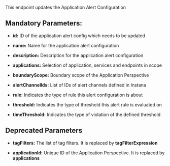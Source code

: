 This endpoint updates the Application Alert Configuration

## Mandatory Parameters:

- **id:** ID of the application alert config which needs to be updated

- **name:** Name for the application alert configuration

- **description:** Description for the application alert configuration

- **applications:** Selection of application, services and endpoints in scope

- **boundaryScope:** Boundary scope of the Application Perspective

- **alertChannelIds:** List of IDs of alert channels defined in Instana

- **rule:** Indicates the type of rule this alert configuration is about

- **threshold:** Indicates the type of threshold this alert rule is evaluated on 

- **timeThreshold:** Indicates the type of violation of the defined threshold

## Deprecated Parameters

- **tagFilters:** The list of tag filters. It is replaced by **tagFilterExpression**

- **applicationId:** Unique ID of the Application Perspective. It is replaced by **applications**
